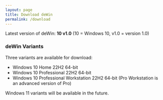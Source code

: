 ```yaml
---
layout: page
title: Download deWin
permalink: /download
---
```


Latest version of deWin: **10 v1.0** (10 = Windows 10, v1.0 = version 1.0)

### deWin Variants

Three variants are available for download:

* Windows 10 Home 22H2 64-bit
* Windows 10 Professional 22H2 64-bit
* Windows 10 Professional Workstation 22H2 64-bit (Pro Workstation is an advanced version of Pro)

Windows 11 variants will be available in the future.

